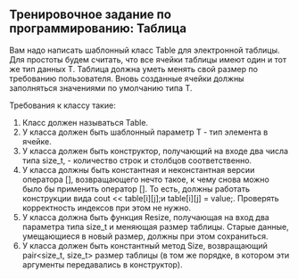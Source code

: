 ## Тренировочное задание по программированию: Таблица

Вам надо написать шаблонный класс Table для электронной таблицы. Для простоты будем считать, что все ячейки таблицы имеют один и тот же тип данных T. Таблица должна уметь менять свой размер по требованию пользователя. Вновь созданные ячейки должны заполняться значениями по умолчанию типа T.

Требования к классу такие:

1. Класс должен называться Table.
2. У класса должен быть шаблонный параметр T - тип элемента в ячейке.
3. У класса должен быть конструктор, получающий на входе два числа типа size_t, - количество строк и столбцов соответственно.
4. У класса должны быть константная и неконстантная версии оператора [], возвращающего нечто такое, к чему снова можно было бы применить оператор []. То есть, должны работать конструкции вида cout << table[i][j];и table[i][j] = value;. Проверять корректность индексов при этом не нужно.
5. У класса должна быть функция Resize, получающая на вход два параметра типа size_t и меняющая размер таблицы. Старые данные, умещающиеся в новый размер, должны при этом сохраниться.
6. У класса должен быть константный метод Size, возвращающий pair<size_t, size_t> размер таблицы (в том же порядке, в котором эти аргументы передавались в конструктор).
